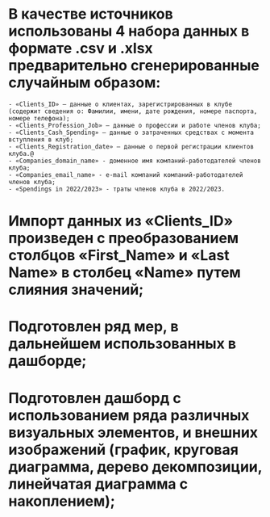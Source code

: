 # В качестве источников использованы 4 набора данных в формате .csv и .xlsx предварительно сгенерированные случайным образом: 
	- «Clients_ID» – данные о клиентах, зарегистрированных в клубе (содержит сведения о: Фамилии, имени, дате рождения, номере паспорта, номере телефона);
	- «Clients_Profession_Job» – данные о профессии и работе членов клуба;
	- «Clients_Cash_Spending» – данные о затраченных средствах с момента вступления в клуб;
	- «Clients_Registration_date» – данные о первой регистрации клиентов клуба.@
	- «Companies_domain_name» - доменное имя компаний-работодателей членов клуба;
	- «Companies_email_name» - e-mail компаний компаний-работодателей членов клуба;
	- «Spendings in 2022/2023» - траты членов клуба в 2022/2023.
#  Импорт данных из «Clients_ID» произведен с преобразованием столбцов «First_Name» и «Last Name» в столбец «Name» путем слияния значений;
#  Подготовлен ряд мер, в дальнейшем использованных в дашборде;
#  Подготовлен дашборд с использованием ряда различных визуальных элементов, и внешних изображений (график, круговая диаграмма, дерево декомпозиции, линейчатая диаграмма с накоплением);
